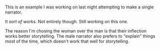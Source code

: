 This is an example I was working on last night attempting to make a single narrator.

It *sort of* works. Not entirely though. Still working on this one.

The reason I'm chosing the woman over the man is that their inflection works better storytelling. The male narrator also prefers to "explain" things most of the time, which doesn't work that well for storytelling.